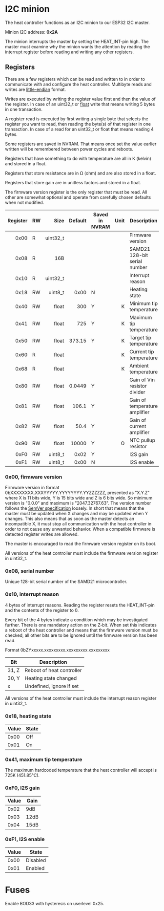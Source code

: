 # I2C minion

The heat controller functions as an I2C minion to our ESP32 I2C master.

Minion I2C address: **0x2A**

The minion interrupts the master by setting the HEAT_INT-pin high. The master must examine why the minion wants the attention by reading the interrupt register before reading and writing any other registers.

## Registers

There are a few registers which can be read and written to in order to communicate with and configure the heat controller. Multibyte reads and writes are [little-endian](https://en.wikipedia.org/wiki/Endianness) format.

Writes are executed by writing the register value first and then the value of the register. In case of an uint32_t or [float](https://en.wikipedia.org/wiki/Single-precision_floating-point_format) write that means writing 5 bytes in one transaction.

A register read is executed by first writing a single byte that selects the register you want to read, then reading the byte(s) of that register in one transaction. In case of a read for an uint32_t or float that means reading 4 bytes.

Some registers are saved in NVRAM. That means once set the value earlier written will be remembered between power cycles and reboots.

Registers that have something to do with temperature are all in K (kelvin) and stored in a float.

Registers that store resistance are in Ω (ohm) and are also stored in a float.

Registers that store gain are in unitless factors and stored in a float.

The firmware version register is the only register that must be read. All other are somewhat optional and operate from carefully chosen defaults when not modified.

| Register  | RW    | Size      | Default   | Saved in NVRAM    | Unit  | Description                   |
| --:       | --    | --:       | --:       | --                | --:   | --                            |
| 0x00      | R     | uint32_t  |           |                   |       | Firmware version              |
| 0x08      | R     | 16B       |           |                   |       | SAMD21 128-bit serial number  |
| 0x10      | R     | uint32_t  |           |                   |       | Interrupt reason              |
| 0x18      | RW    | uint8_t   | 0x00      | N                 |       | Heating state                 |
| 0x40      | RW    | float     | 300       | Y                 | K     | Minimum tip temperature       |
| 0x41      | RW    | float     | 725       | Y                 | K     | Maximum tip temperature       |
| 0x50      | RW    | float     | 373.15    | Y                 | K     | Target tip temperature        |
| 0x60      | R     | float     |           |                   | K     | Current tip temperature       |
| 0x68      | R     | float     |           |                   | K     | Ambient temperature           |
| 0x80      | RW    | float     | 0.0449    | Y                 |       | Gain of Vin resistor divider  |
| 0x81      | RW    | float     | 106.1     | Y                 |       | Gain of temperature amplifier |
| 0x82      | RW    | float     | 50.4      | Y                 |       | Gain of current amplifier     |
| 0x90      | RW    | float     | 10000     | Y                 | Ω     | NTC pullup resistor           |
| 0xF0      | RW    | uint8_t   | 0x02      | Y                 |       | I2S gain                      |
| 0xF1      | RW    | uint8_t   | 0x00      | N                 |       | I2S enable                    |

### 0x00, firmware version

Firmware version in format 0bXXXXXXXX.XXXYYYYY.YYYYYYYY.YYZZZZZZ, presented as "X.Y.Z" where X is 11 bits wide, Y is 15 bits wide and Z is 6 bits wide. So minimum version is "0.0.0" and maximum is "2047.32767.63". The version number follows the [SemVer specification](https://semver.org/) loosely. In short that means that the master must be updated when X changes and may be updated when Y changes. This also means that as soon as the master detects an incompatible X, it must stop all communication with the heat controller in order to not cause any unwanted behavior. When a compatible firmware is detected register writes are allowed.

The master is encouraged to read the firmware version register on its boot.

All versions of the heat controller must include the firmware version register in uint32_t.

### 0x08, serial number

Unique 128-bit serial number of the SAMD21 microcontroller.

### 0x10, interrupt reason

4 bytes of interrupt reasons. Reading the register resets the HEAT_INT-pin and the contents of the register to 0.

Every bit of the 4 bytes indicate a condition which may be investigated further. There is one mandatory action on the Z-bit. When set this indicates a reboot of the heat controller and means that the firmware version must be checked, all other bits are to be ignored until the firmware version has been read.

Format 0bZYxxxxx.xxxxxxxxx.xxxxxxxxx.xxxxxxxxx

| Bit   | Description                   |
| --    | --                            |
| 31, Z | Reboot of heat controller     |
| 30, Y | Heating state changed         |
| x     | Undefined, ignore if set      |

All versions of the heat controller must include the interrupt reason register in uint32_t.

### 0x18, heating state

| Value | State |
| --    | --    |
| 0x00  | Off   |
| 0x01  | On    |

### 0x41, maximum tip temperature

The maximum hardcoded temperature that the heat controller will accept is 725K (451.85°C).

### 0xF0, I2S gain

| Value | Gain  |
| --    | --    |
| 0x02  | 9dB   |
| 0x03  | 12dB  |
| 0x04  | 15dB  |

### 0xF1, I2S enable

| Value | State     |
| --    | --        |
| 0x00  | Disabled  |
| 0x01  | Enabled   |

# Fuses

Enable BOD33 with hysteresis on userlevel 0x25.

